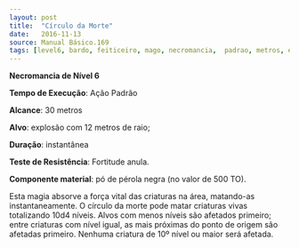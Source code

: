 ```yaml
---
layout: post
title:  "Círculo da Morte"
date:   2016-11-13
source: Manual Básico.169
tags: [level6, bardo, feiticeiro, mago, necromancia,  padrao, metros, explosao, instantanea, fortitude, anula, componente]
---
```


**Necromancia de Nível 6**

**Tempo de Execução**: Ação Padrão

**Alcance**: 30 metros

**Alvo**: explosão com 12 metros de raio;

**Duração**: instantânea

**Teste de Resistência**: Fortitude anula.

**Componente material**: pó de pérola negra (no valor de 500 TO).

Esta magia absorve a força vital das criaturas na área, matando-as instantaneamente. 
O círculo da morte pode matar criaturas vivas totalizando 10d4 níveis. 
Alvos com menos níveis são afetados primeiro; entre criaturas com nível igual, as mais próximas do ponto de origem são afetadas primeiro. 
Nenhuma criatura de 10º nível ou maior será afetada.
